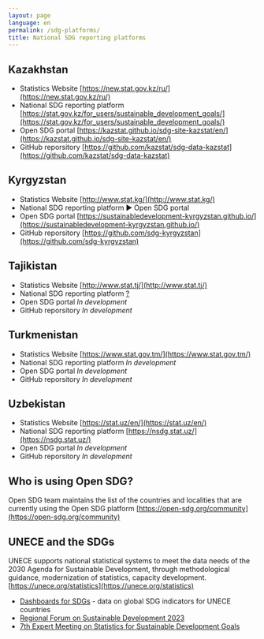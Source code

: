```yaml
---
layout: page
language: en
permalink: /sdg-platforms/
title: National SDG reporting platforms 
---
```


## Kazakhstan 
- Statistics Website [https://new.stat.gov.kz/ru/](https://new.stat.gov.kz/ru/)
- National SDG reporting platform [https://stat.gov.kz/for_users/sustainable_development_goals/](https://stat.gov.kz/for_users/sustainable_development_goals/)
- Open SDG portal [https://kazstat.github.io/sdg-site-kazstat/en/](https://kazstat.github.io/sdg-site-kazstat/en/)
- GitHub reporsitory  [https://github.com/kazstat/sdg-data-kazstat](https://github.com/kazstat/sdg-data-kazstat)

## Kyrgyzstan 
- Statistics Website [http://www.stat.kg/](http://www.stat.kg/)
- National SDG reporting platform ▶ Open SDG portal
- Open SDG portal [https://sustainabledevelopment-kyrgyzstan.github.io/](https://sustainabledevelopment-kyrgyzstan.github.io/)
- GitHub reporsitory [https://github.com/sdg-kyrgyzstan](https://github.com/sdg-kyrgyzstan)

## Tajikistan 
- Statistics Website [http://www.stat.tj/](http://www.stat.tj/)
- National SDG reporting platform [?](http://www.stat.tj/)
- Open SDG portal *In development*
- GitHub reporsitory  *In development*

## Turkmenistan
- Statistics Website [https://www.stat.gov.tm/](https://www.stat.gov.tm/)
- National SDG reporting platform *In development*
- Open SDG portal *In development*
- GitHub reporsitory  *In development*

## Uzbekistan 
- Statistics Website [https://stat.uz/en/](https://stat.uz/en/)
- National SDG reporting platform [https://nsdg.stat.uz/](https://nsdg.stat.uz/)
- Open SDG portal *In development*
- GitHub reporsitory  *In development*


## Who is using Open SDG?
Open SDG team maintains the list of the countries and localities that are currently using the Open SDG platform [https://open-sdg.org/community](https://open-sdg.org/community)

## UNECE and the SDGs
UNECE supports national statistical systems to meet the data needs of the 2030 Agenda for Sustainable Development, through methodological guidance, modernization of statistics, capacity development. [https://unece.org/statistics](https://unece.org/statistics)
- [Dashboards for SDGs](https://w3.unece.org/SDG/en) - data on global SDG indicators for UNECE countries
- [Regional Forum on Sustainable Development 2023](https://unece.org/sustainable-development/events/regional-forum-sustainable-development-2023)
- [7th Expert Meeting on Statistics for Sustainable Development Goals](https://unece.org/info/Statistics/Sustainable-development/events/375081)

